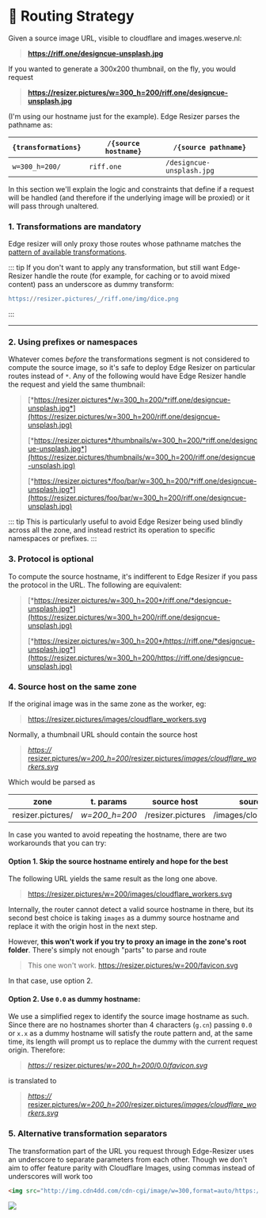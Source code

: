 # 🔌 Routing Strategy

Given a source image URL, visible to cloudflare and images.weserve.nl:

> **https://riff.one/designcue-unsplash.jpg**

If you wanted to generate a 300x200 thumbnail, on the fly, you would request

> **https://resizer.pictures/w=300_h=200/riff.one/designcue-unsplash.jpg**

(I'm using our hostname just for the example). Edge Resizer parses the pathname as:

|`{transformations}` | `/{source hostname}` | `/{source pathname}`|
|------|---------|  --- |
| `w=300_h=200/` | `riff.one` | `/designcue-unsplash.jpg`|

In this section we'll explain the logic and constraints that define if a request will be handled (and therefore if the underlying image will be proxied) or it will pass through unaltered.

### 1. Transformations are mandatory

Edge resizer will only proxy those routes whose pathname matches the [pattern of available transformations](parameters.html). 

::: tip
If you don't want to apply any transformation, but still want Edge-Resizer handle the route (for example, for caching or to avoid mixed content) pass an underscore as dummy transform:

```erlang
https://resizer.pictures/_/riff.one/img/dice.png
```
::: 



--- 

### 2. Using prefixes or namespaces


Whatever comes *before* the transformations segment is not considered to compute the source image, so it's safe to deploy Edge Resizer on particular routes instead of `*`. Any of the following
would have Edge Resizer handle the request and yield the same thumbnail:

> [*https://resizer.pictures*/w=300_h=200/*riff.one/designcue-unsplash.jpg*](https://resizer.pictures/w=300_h=200/riff.one/designcue-unsplash.jpg)
> 
> [*https://resizer.pictures*/thumbnails/w=300_h=200/*riff.one/designcue-unsplash.jpg*](https://resizer.pictures/thumbnails/w=300_h=200/riff.one/designcue-unsplash.jpg)
> 
> [*https://resizer.pictures*/foo/bar/w=300_h=200/*riff.one/designcue-unsplash.jpg*](https://resizer.pictures/foo/bar/w=300_h=200/riff.one/designcue-unsplash.jpg)

::: tip
This is particularly useful to avoid Edge Resizer being used blindly across all the zone, and instead restrict its operation to specific namespaces or prefixes.
:::

### 3. Protocol is optional 

To compute the source hostname, it's indifferent to Edge Resizer if you pass the protocol in the URL. The following are equivalent:

> [*https://resizer.pictures/w=300_h=200*/riff.one/*designcue-unsplash.jpg*](https://resizer.pictures/w=300_h=200/riff.one/designcue-unsplash.jpg)
> 
> [*https://resizer.pictures/w=300_h=200*/https://riff.one/*designcue-unsplash.jpg*](https://resizer.pictures/w=300_h=200/https://riff.one/designcue-unsplash.jpg)


### 4. Source host on the same zone

If the original image was in the same zone as the worker, eg:

> https://resizer.pictures/images/cloudflare_workers.svg

Normally, a thumbnail URL should contain the source host
 
 > [*https://* resizer.pictures/*w=200_h=200*/resizer.pictures/*images/cloudflare_workers.svg*](https://resizer.pictures/w=200_h=200/resizer.pictures/images/cloudflare_workers.svg)

Which would be parsed as

| zone | t. params | source host | source pathname |
|-|-|-|-|
| resizer.pictures/ | *w=200_h=200* | /resizer.pictures | /images/cloudflare_workers.svg |

In case you wanted to avoid repeating the hostname, there are two workarounds that you can try:

#### **Option 1**. Skip the source hostname entirely and hope for the best

The following URL yields the same result as the long one above. 

>   https://resizer.pictures/w=200/images/cloudflare_workers.svg

Internally, the router cannot detect a valid source hostname in there, but its second best choice is taking `images` as a dummy source hostname and replace it with the origin host in the next step.

However, **this won't work if you try to proxy an image in the zone's root folder**. There's simply not enough "parts" to parse and route 

> This one won't work. 
>   https://resizer.pictures/w=200/favicon.svg

In that case, use option 2.

#### **Option 2**. Use `0.0` as dummy hostname:

We use a simplified regex to identify the source image hostname as such. Since there are no hostnames shorter than 4 characters (`g.cn`) passing `0.0` or `x.x` as a dummy hostname will satisfy the route pattern and, at the same time, its length will prompt us to replace the dummy with the current request origin. Therefore:

> [*https://* resizer.pictures/*w=200_h=200*/0.0/*favicon.svg*](https://resizer.pictures/w=200_h=200/0.0/favicon.svg)

is translated to

 > [*https://* resizer.pictures/*w=200_h=200*/resizer.pictures/*images/cloudflare_workers.svg*](https://resizer.pictures/w=200_h=200/resizer.pictures/images/cloudflare_workers.svg)



### 5. Alternative transformation separators

The transformation part of the URL you request through Edge-Resizer uses an underscore to separate parameters from each other.
Though we don't aim to offer feature parity with Cloudflare Images, using commas instead of underscores will work too


```html
<img src="http://img.cdn4dd.com/cdn-cgi/image/w=300,format=auto/https://riff.one/designcue-unsplash.jpg">
``` 

<img src="https://resize.pictures/w=300_format=auto/riff.one/designcue-unsplash.jpg">


